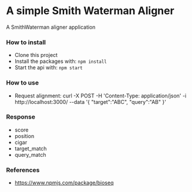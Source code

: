 # A simple Smith Waterman Aligner

A SmithWaterman aligner application

### How to install

- Clone this project
- Install the packages with: `npm install`
- Start the api with: `npm start`

### How to use

- Request alignment: 
curl -X POST -H 'Content-Type: application/json' -i http://localhost:3000/ --data '{ 
 "target":"ABC",
  "query":"AB"
}'


### Response
  - score
  - position
  - cigar
  - target_match
  - query_match
  
### References
 - https://www.npmjs.com/package/bioseq
